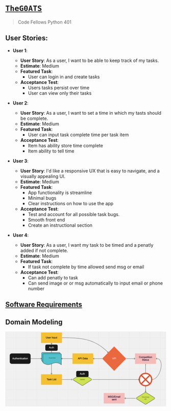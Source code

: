 # [`TheG0ATS`](https://theg0ats.github.io/Project-Prep/)
> Code Fellows Python 401

## User Stories:
  - **User 1**: 
    - **User Story**: As a user, I want to be able to keep track of my tasks.
    - **Estimate**: Medium
    - **Featured Task**: 
      - User can login in and create tasks
    - **Acceptance Test**: 
      - Users tasks persist over time
      - User can view only their tasks


  - **User 2**: 
    - **User Story**: As a user, I want to set a time in which my tasts should be complete. 
    - **Estimate**: Medium
    - **Featured Task**: 
      - User can input task complete time per task item 
    - **Acceptance Test**: 
      - Item has ability store time complete
      - Item ability to tell time


  - **User 3**: 
    - **User Story**: I'd like a responsive UX that is easy to navigate, and a visually appealing UI.
    - **Estimate**: Medium
    - **Featured Task**: 
      - App functionality is streamline
      - Minimal bugs
      - Clear instructions on how to use the app
    - **Acceptance Test**: 
      - Test and account for all possible task bugs.
      - Smooth front end
      - Create an instructional section

  - **User 4**: 
    - **User Story**: As a user, I want my task to be timed and a penatly added if not complete.  
    - **Estimate**: Medium
    - **Featured Task**: 
      - If task not complete by time allowed send msg or email
    - **Acceptance Test**: 
      - Can add penatly to task
      - Can send image or or msg automatically to input email or phone number


## [Software Requirements](requirements.md)

## Domain Modeling
![Domain Model](domain_model.png)
